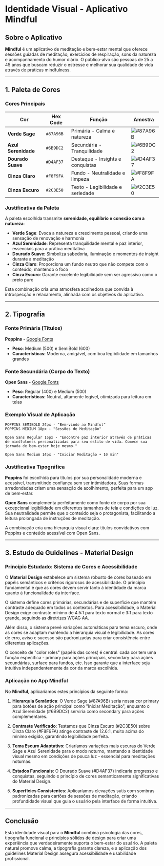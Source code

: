 # Identidade Visual - Aplicativo Mindful

## Sobre o Aplicativo
**Mindful** é um aplicativo de meditação e bem-estar mental que oferece sessões guiadas de meditação, exercícios de respiração, sons da natureza e acompanhamento do humor diário. O público-alvo são pessoas de 25 a 45 anos que buscam reduzir o estresse e melhorar sua qualidade de vida através de práticas mindfulness.

---

## 1. Paleta de Cores

### Cores Principais

| Cor | Hex Code | Função | Amostra |
|-----|----------|---------|---------|
| **Verde Sage** | `#87A96B` | Primária - Calma e natureza | ![#87A96B](https://via.placeholder.com/50x20/87A96B/87A96B) |
| **Azul Serenidade** | `#6B9DC2` | Secundária - Tranquilidade | ![#6B9DC2](https://via.placeholder.com/50x20/6B9DC2/6B9DC2) |
| **Dourado Suave** | `#D4AF37` | Destaque - Insights e conquistas | ![#D4AF37](https://via.placeholder.com/50x20/D4AF37/D4AF37) |
| **Cinza Claro** | `#F8F9FA` | Fundo - Neutralidade e limpeza | ![#F8F9FA](https://via.placeholder.com/50x20/F8F9FA/F8F9FA) |
| **Cinza Escuro** | `#2C3E50` | Texto - Legibilidade e seriedade | ![#2C3E50](https://via.placeholder.com/50x20/2C3E50/2C3E50) |

### Justificativa da Paleta

A paleta escolhida transmite **serenidade, equilíbrio e conexão com a natureza**:

- **Verde Sage**: Evoca a natureza e crescimento pessoal, criando uma sensação de renovação e harmonia
- **Azul Serenidade**: Representa tranquilidade mental e paz interior, essenciais para a prática meditativa  
- **Dourado Suave**: Simboliza sabedoria, iluminação e momentos de insight durante a meditação
- **Cinza Claro**: Proporciona um fundo neutro que não compete com o conteúdo, mantendo o foco
- **Cinza Escuro**: Garante excelente legibilidade sem ser agressivo como o preto puro

Esta combinação cria uma atmosfera acolhedora que convida à introspecção e relaxamento, alinhada com os objetivos do aplicativo.

---

## 2. Tipografia

### Fonte Primária (Títulos)
**Poppins** - [Google Fonts](https://fonts.google.com/specimen/Poppins)
- **Peso**: Medium (500) e SemiBold (600)
- **Características**: Moderna, amigável, com boa legibilidade em tamanhos grandes

### Fonte Secundária (Corpo do Texto)
**Open Sans** - [Google Fonts](https://fonts.google.com/specimen/Open+Sans)
- **Peso**: Regular (400) e Medium (500)  
- **Características**: Neutral, altamente legível, otimizada para leitura em telas

### Exemplo Visual de Aplicação

```
POPPINS SEMIBOLD 24px - "Bem-vindo ao Mindful"
POPPINS MEDIUM 18px - "Sessões de Meditação"

Open Sans Regular 16px - "Encontre paz interior através de práticas 
de mindfulness personalizadas para seu estilo de vida. Comece sua 
jornada de bem-estar hoje mesmo."

Open Sans Medium 14px - "Iniciar Meditação • 10 min"
```

### Justificativa Tipográfica

**Poppins** foi escolhida para títulos por sua personalidade moderna e acessível, transmitindo confiança sem ser intimidadora. Suas formas arredondadas criam uma sensação de acolhimento, perfeita para um app de bem-estar.

**Open Sans** complementa perfeitamente como fonte de corpo por sua excepcional legibilidade em diferentes tamanhos de tela e condições de luz. Sua neutralidade permite que o conteúdo seja o protagonista, facilitando a leitura prolongada de instruções de meditação.

A combinação cria uma hierarquia visual clara: títulos convidativos com Poppins e conteúdo acessível com Open Sans.

---

## 3. Estudo de Guidelines - Material Design

### Princípio Estudado: Sistema de Cores e Acessibilidade

O **Material Design** estabelece um sistema robusto de cores baseado em papéis semânticos e critérios rigorosos de acessibilidade. O princípio fundamental é que as cores devem servir tanto à identidade da marca quanto à funcionalidade da interface.

O sistema define cores primárias, secundárias e de superfície que mantêm contraste adequado em todos os contextos. Para acessibilidade, o Material Design exige contraste mínimo de 4.5:1 para texto normal e 3:1 para texto grande, seguindo as diretrizes WCAG AA. 

Além disso, o sistema prevê variações automáticas para tema escuro, onde as cores se adaptam mantendo a hierarquia visual e legibilidade. As cores de erro, aviso e sucesso são padronizadas para criar consistência entre diferentes aplicações.

O conceito de "color roles" (papéis das cores) é central: cada cor tem uma função específica - primary para ações principais, secondary para ações secundárias, surface para fundos, etc. Isso garante que a interface seja intuitiva independentemente da cor da marca escolhida.

### Aplicação no App Mindful

No **Mindful**, aplicaríamos estes princípios da seguinte forma:

1. **Hierarquia Semântica**: O Verde Sage (#87A96B) seria nossa cor primary para botões de ação principal como "Iniciar Meditação", enquanto o Azul Serenidade (#6B9DC2) serviria como secondary para ações complementares.

2. **Contraste Verificado**: Testamos que Cinza Escuro (#2C3E50) sobre Cinza Claro (#F8F9FA) atinge contraste de 12.6:1, muito acima do mínimo exigido, garantindo legibilidade perfeita.

3. **Tema Escuro Adaptativo**: Criaríamos variações mais escuras do Verde Sage e Azul Serenidade para o modo noturno, mantendo a identidade visual mesmo em condições de pouca luz - essencial para meditações noturnas.

4. **Estados Funcionais**: O Dourado Suave (#D4AF37) indicaria progresso e conquistas, seguindo o princípio de cores semanticamente significativas do Material Design.

5. **Superfícies Consistentes**: Aplicaríamos elevações sutis com sombras padronizadas para cartões de sessões de meditação, criando profundidade visual que guia o usuário pela interface de forma intuitiva.

---

## Conclusão

Esta identidade visual para o **Mindful** combina psicologia das cores, tipografia funcional e princípios sólidos de design para criar uma experiência que verdadeiramente suporta o bem-estar do usuário. A paleta natural promove calma, a tipografia garante clareza, e a aplicação dos guidelines Material Design assegura acessibilidade e usabilidade profissional.